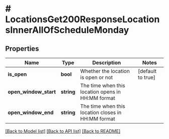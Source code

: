 # # LocationsGet200ResponseLocationsInnerAllOfScheduleMonday

## Properties

Name | Type | Description | Notes
------------ | ------------- | ------------- | -------------
**is_open** | **bool** | Whether the location is open or not | [default to true]
**open_window_start** | **string** | The time when this location opens in HH:MM format |
**open_window_end** | **string** | The time when this location closes in HH:MM format |

[[Back to Model list]](../../README.md#models) [[Back to API list]](../../README.md#endpoints) [[Back to README]](../../README.md)
